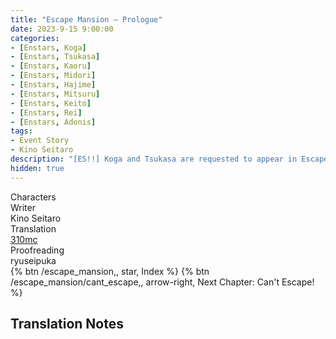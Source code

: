```yaml
---
title: "Escape Mansion – Prologue"
date: 2023-9-15 9:00:00
categories:
- [Enstars, Koga]
- [Enstars, Tsukasa]
- [Enstars, Kaoru]
- [Enstars, Midori]
- [Enstars, Hajime]
- [Enstars, Mitsuru]
- [Enstars, Keito]
- [Enstars, Rei]
- [Enstars, Adonis]
tags:
- Event Story
- Kino Seitaro
description: "[ES!!] Koga and Tsukasa are requested to appear in Escape Mansion. Their fighting spirits are lit up when they hear there will be a grand prize for the winner. They both form their own teams, and begin solving riddles to seize victory."
hidden: true
---
```

<div class="three-wrapper" style="--storyColor:#965e7d;--storyColor-rgb:150,94,125;--storyColor-h:326.8;--storyColor-s: 23%;--storyColor-l:47.8%;">
    <div class="info-area">
        <div class="info">
            <div class="info-item characters">
                <div class="label">
                    Characters
                </div>
                <div class="value">
                <a href="/categories/Enstars/Tsukasa" character="Tsukasa"></a>
                <a href="/categories/Enstars/Koga" character="Koga"></a>
                <a href="/categories/Enstars/Kaoru" character="Kaoru"></a>
                <a href="/categories/Enstars/Midori" character="Midori"></a>
                <a href="/categories/Enstars/Keito" character="Keito"></a>
                <a href="/categories/Enstars/Hajime" character="Hajime"></a>
                <a href="/categories/Enstars/Mitsuru" character="Mitsuru"></a>
                <a href="/categories/Enstars/Rei" character="Rei"></a>
                <a href="/categories/Enstars/Adonis" character="Adonis"></a>
                </div>
            </div>
            <div class="info-item one">
                <div class="label">
                    Writer
                </div>
                <div class="value">
                    Kino Seitaro
                </div>
            </div>
            <div class="info-item two">
                <div class="label">
                    Translation
                </div>
                <div class="value">
                    <a href="/about">310mc</a>
                </div>
            </div>
            <div class="info-item three">
                <div class="label">
                   Proofreading
                </div>
                <div class="value">
                    ryuseipuka
                </div>
            </div>
        </div>
    </div>
</div>

<!-- more -->



<div toc>
{% btn /escape_mansion,, star, Index %}
{% btn /escape_mansion/cant_escape,, arrow-right, Next Chapter: Can't Escape! %}
</div>

## Translation Notes
